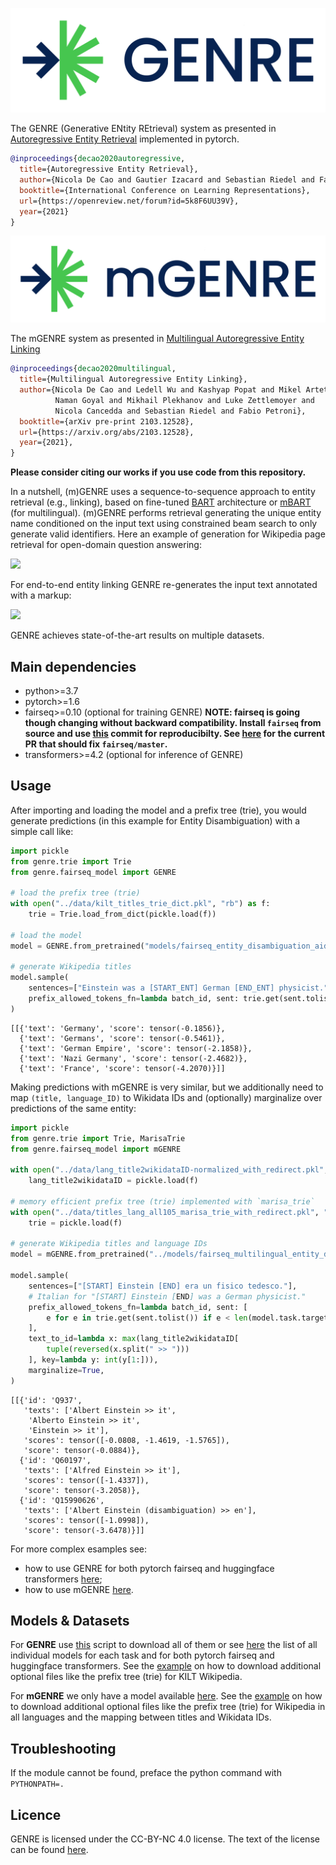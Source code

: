 ![](Genre-TwoColor-Light-BG.png)

The GENRE (Generative ENtity REtrieval) system as presented in [Autoregressive Entity Retrieval](https://arxiv.org/abs/2010.00904) implemented in pytorch.

```bibtex
@inproceedings{decao2020autoregressive,
  title={Autoregressive Entity Retrieval},
  author={Nicola De Cao and Gautier Izacard and Sebastian Riedel and Fabio Petroni},
  booktitle={International Conference on Learning Representations},
  url={https://openreview.net/forum?id=5k8F6UU39V},
  year={2021}
}
```

![](mGenre-TwoColor-Light-BG.png)

The mGENRE system as presented in [Multilingual Autoregressive Entity Linking](https://arxiv.org/abs/2103.12528)

```bibtex
@inproceedings{decao2020multilingual,
  title={Multilingual Autoregressive Entity Linking}, 
  author={Nicola De Cao and Ledell Wu and Kashyap Popat and Mikel Artetxe and 
          Naman Goyal and Mikhail Plekhanov and Luke Zettlemoyer and 
          Nicola Cancedda and Sebastian Riedel and Fabio Petroni},
  booktitle={arXiv pre-print 2103.12528},
  url={https://arxiv.org/abs/2103.12528},
  year={2021},
}
```

**Please consider citing our works if you use code from this repository.**

In a nutshell, (m)GENRE uses a sequence-to-sequence approach to entity retrieval (e.g., linking), based on fine-tuned [BART](https://arxiv.org/abs/1910.13461) architecture or [mBART](https://arxiv.org/abs/2001.08210) (for multilingual). (m)GENRE performs retrieval generating the unique entity name conditioned on the input text using constrained beam search to only generate valid identifiers. Here an example of generation for Wikipedia page retrieval for open-domain question answering:

![](GENRE-animation-QA.gif)

For end-to-end entity linking GENRE re-generates the input text annotated with a markup:

![](GENRE-animation-EL.gif)

GENRE achieves state-of-the-art results on multiple datasets.

## Main dependencies
* python>=3.7
* pytorch>=1.6
* fairseq>=0.10 (optional for training GENRE) **NOTE: fairseq is going though changing without backward compatibility. Install `fairseq` from source and use [this](https://github.com/nicola-decao/fairseq/tree/fixing_prefix_allowed_tokens_fn) commit for reproducibilty. See [here](https://github.com/pytorch/fairseq/pull/3276) for the current PR that should fix `fairseq/master`.**
* transformers>=4.2 (optional for inference of GENRE)

## Usage

After importing and loading the model and a prefix tree (trie), you would generate predictions (in this example for Entity Disambiguation) with a simple call like:

```python
import pickle
from genre.trie import Trie
from genre.fairseq_model import GENRE

# load the prefix tree (trie)
with open("../data/kilt_titles_trie_dict.pkl", "rb") as f:
    trie = Trie.load_from_dict(pickle.load(f))

# load the model
model = GENRE.from_pretrained("models/fairseq_entity_disambiguation_aidayago").eval()

# generate Wikipedia titles
model.sample(
    sentences=["Einstein was a [START_ENT] German [END_ENT] physicist."],
    prefix_allowed_tokens_fn=lambda batch_id, sent: trie.get(sent.tolist()),
)
```




    [[{'text': 'Germany', 'score': tensor(-0.1856)},
      {'text': 'Germans', 'score': tensor(-0.5461)},
      {'text': 'German Empire', 'score': tensor(-2.1858)},
      {'text': 'Nazi Germany', 'score': tensor(-2.4682)},
      {'text': 'France', 'score': tensor(-4.2070)}]]


Making predictions with mGENRE is very similar, but we additionally need to map `(title, language_ID)` to Wikidata IDs and (optionally) marginalize over predictions of the same entity:

```python
import pickle
from genre.trie import Trie, MarisaTrie
from genre.fairseq_model import mGENRE

with open("../data/lang_title2wikidataID-normalized_with_redirect.pkl", "rb") as f:
    lang_title2wikidataID = pickle.load(f)

# memory efficient prefix tree (trie) implemented with `marisa_trie`
with open("../data/titles_lang_all105_marisa_trie_with_redirect.pkl", "rb") as f:
    trie = pickle.load(f)

# generate Wikipedia titles and language IDs
model = mGENRE.from_pretrained("../models/fairseq_multilingual_entity_disambiguation").eval()

model.sample(
    sentences=["[START] Einstein [END] era un fisico tedesco."],
    # Italian for "[START] Einstein [END] was a German physicist."
    prefix_allowed_tokens_fn=lambda batch_id, sent: [
        e for e in trie.get(sent.tolist()) if e < len(model.task.target_dictionary)
    ],
    text_to_id=lambda x: max(lang_title2wikidataID[
        tuple(reversed(x.split(" >> ")))
    ], key=lambda y: int(y[1:])),
    marginalize=True,
)
```




    [[{'id': 'Q937',
       'texts': ['Albert Einstein >> it',
        'Alberto Einstein >> it',
        'Einstein >> it'],
       'scores': tensor([-0.0808, -1.4619, -1.5765]),
       'score': tensor(-0.0884)},
      {'id': 'Q60197',
       'texts': ['Alfred Einstein >> it'],
       'scores': tensor([-1.4337]),
       'score': tensor(-3.2058)},
      {'id': 'Q15990626',
       'texts': ['Albert Einstein (disambiguation) >> en'],
       'scores': tensor([-1.0998]),
       'score': tensor(-3.6478)}]]


For more complex esamples see:
* how to use GENRE for both pytorch fairseq and huggingface transformers [here](https://github.com/facebookresearch/GENRE/blob/main/examples_genre);
* how to use mGENRE [here](https://github.com/facebookresearch/GENRE/blob/main/examples_mgenre).


## Models & Datasets

For **GENRE** use [this](https://github.com/facebookresearch/GENRE/blob/main/scripts/download_all_models.sh) script to download all of them or see [here](https://github.com/facebookresearch/GENRE/blob/main/examples_genre) the list of all individual models for each task and for both pytorch fairseq and huggingface transformers. See the [example](https://github.com/facebookresearch/GENRE/blob/main/examples_genre) on how to download additional optional files like the prefix tree (trie) for KILT Wikipedia.

For **mGENRE** we only have a model available [here](https://dl.fbaipublicfiles.com/GENRE/fairseq_multilingual_entity_disambiguation.tar.gz). See the [example](https://github.com/facebookresearch/GENRE/blob/main/examples_mgenre) on how to download additional optional files like the prefix tree (trie) for Wikipedia in all languages and the mapping between titles and Wikidata IDs.

## Troubleshooting
If the module cannot be found, preface the python command with `PYTHONPATH=.`

## Licence
GENRE is licensed under the CC-BY-NC 4.0 license. The text of the license can be found [here](https://github.com/facebookresearch/GENRE/blob/main/LICENSE).
